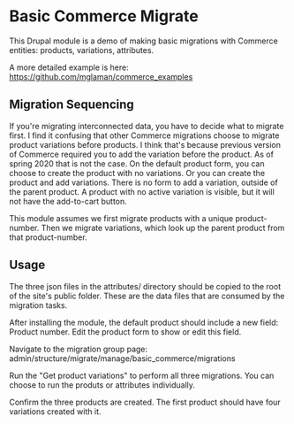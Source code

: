 # Basic Commerce Migrate

This Drupal module is a demo of making basic migrations with Commerce entities: products, variations, attributes.

A more detailed example is here: https://github.com/mglaman/commerce_examples

## Migration Sequencing

If you're migrating interconnected data, you have to decide what to migrate first. I find it confusing that other Commerce migrations choose to migrate product variations before products. I think that's because previous version of Commerce required you to add the variation before the product. As of spring 2020 that is not the case. On the default product form, you can choose to create the product with no variations. Or you can create the product and add variations. There is no form to add a variation, outside of the parent product. A product with no active variation is visible, but it will not have the add-to-cart button.

This module assumes we first migrate products with a unique product-number. Then we migrate variations, which look up the parent product from that product-number.

## Usage

The three json files in the attributes/ directory should be copied to the root of the site's public folder. These are the data files that are consumed by the migration tasks.

After installing the module, the default product should include a new field: Product number. Edit the product form to show or edit this field.

Navigate to the migration group page: admin/structure/migrate/manage/basic_commerce/migrations

Run the "Get product variations" to perform all three migrations. You can choose to run the produts or attributes individually.

Confirm the three products are created. The first product should have four variations created with it.